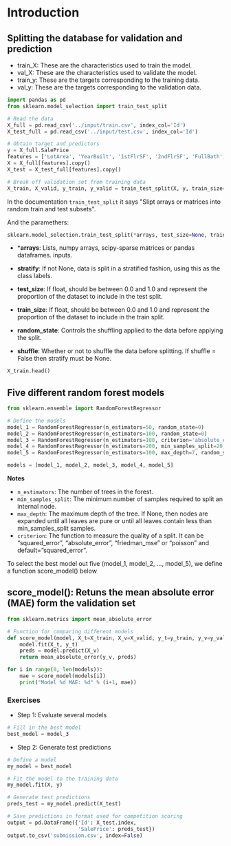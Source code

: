 # Introduction

## Splitting the database for validation and prediction

- train_X: These are the characteristics used to train the model.
- val_X: These are the characteristics used to validate the model.
- train_y: These are the targets corresponding to the training data.
- val_y: These are the targets corresponding to the validation data.

```python
import pandas as pd
from sklearn.model_selection import train_test_split

# Read the data
X_full = pd.read_csv('../input/train.csv', index_col='Id')
X_test_full = pd.read_csv('../input/test.csv', index_col='Id')

# Obtain target and predictors
y = X_full.SalePrice
features = ['LotArea', 'YearBuilt', '1stFlrSF', '2ndFlrSF', 'FullBath', 'BedroomAbvGr', 'TotRmsAbvGrd']
X = X_full[features].copy()
X_test = X_test_full[features].copy()

# Break off validation set from training data
X_train, X_valid, y_train, y_valid = train_test_split(X, y, train_size=0.8, test_size=0.2, random_state=0)
```

In the documentation `train_test_split` it says "Slipt arrays or matrices into random train and test subsets". 

And the paramethers:

```python
sklearn.model_selection.train_test_split(*arrays, test_size=None, train_size=None, random_state=None, shuffle=True, stratify=None)
```

- ***arrays**: Lists, numpy arrays, scipy-sparse matrices or pandas dataframes. inputs.

- **stratify**: If not None, data is split in a stratified fashion, using this as the class labels.

- **test_size**: If float, should be between 0.0 and 1.0 and represent the proportion of the dataset to include in the test split.

- **train_size**: If float, should be between 0.0 and 1.0 and represent the proportion of the dataset to include in the train split.

- **random_state**: Controls the shuffling applied to the data before applying the split.

- **shuffle**: Whether or not to shuffle the data before splitting. If shuffle = False then stratify must be None.


```python
X_train.head()
```

## Five different random forest models
```python
from sklearn.ensemble import RandomForestRegressor

# Define the models
model_1 = RandomForestRegressor(n_estimators=50, random_state=0)
model_2 = RandomForestRegressor(n_estimators=100, random_state=0)
model_3 = RandomForestRegressor(n_estimators=100, criterion='absolute_error', random_state=0)
model_4 = RandomForestRegressor(n_estimators=200, min_samples_split=20, random_state=0)
model_5 = RandomForestRegressor(n_estimators=100, max_depth=7, random_state=0)

models = [model_1, model_2, model_3, model_4, model_5]
```

**Notes**

- `n_estimators`: The number of trees in the forest.
- `min_samples_split`: The minimum number of samples required to split an internal node.
- `max_depth`: The maximum depth of the tree. If None, then nodes are expanded until all leaves are pure or until all leaves contain less than min_samples_split samples.
- `criterion`: The function to measure the quality of a split. It can be “squared_error”, “absolute_error”, “friedman_mse” or “poisson” and default=”squared_error”.

To select the best model out five (model_1, model_2, ..., model_5), we define a function score_model() below

## score_model(): Retuns the mean absolute error (MAE) form the validation set

```python
from sklearn.metrics import mean_absolute_error

# Function for comparing different models
def score_model(model, X_t=X_train, X_v=X_valid, y_t=y_train, y_v=y_valid):
    model.fit(X_t, y_t)
    preds = model.predict(X_v)
    return mean_absolute_error(y_v, preds)

for i in range(0, len(models)):
    mae = score_model(models[i])
    print("Model %d MAE: %d" % (i+1, mae))
```

### Exercises

- Step 1: Evaluate several models
```python
# Fill in the best model
best_model = model_3
```

- Step 2: Generate test predictions

```python
# Define a model
my_model = best_model 

# Fit the model to the training data
my_model.fit(X, y)

# Generate test predictions
preds_test = my_model.predict(X_test)

# Save predictions in format used for competition scoring
output = pd.DataFrame({'Id': X_test.index,
                       'SalePrice': preds_test})
output.to_csv('submission.csv', index=False)
```


